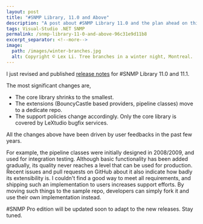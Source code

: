 ```yaml
---
layout: post
title: "#SNMP Library, 11.0 and Above"
description: "A post about #SNMP Library 11.0 and the plan ahead on this project."
tags: Visual-Studio .NET SNMP
permalink: /snmp-library-11-0-and-above-96c31e9d11b8
excerpt_separator: <!--more-->
image:
  path: /images/winter-branches.jpg
  alt: Copyright © Lex Li. Tree branches in a winter night, Montreal.
---
```


I just revised and published [release notes](https://github.com/lextudio/sharpsnmplib/releases) for #SNMP Library 11.0 and 11.1.
<!--more-->

The most significant changes are,

* The core library shrinks to the smallest.
* The extensions (BouncyCastle based providers, pipeline classes) move to a dedicate repo.
* The support policies change accordingly. Only the core library is covered by LeXtudio bugfix services.

All the changes above have been driven by user feedbacks in the past few years.

For example, the pipeline classes were initially designed in 2008/2009, and used for integration testing. Although basic functionality has been added gradually, its quality never reaches a level that can be used for production. Recent issues and pull requests on GitHub about it also indicate how badly its extensibility is. I couldn't find a good way to meet all requirements, and shipping such an implementation to users increases support efforts. By moving such things to the sample repo, developers can simply fork it and use their own implementation instead.

#SNMP Pro edition will be updated soon to adapt to the new releases. Stay tuned.
